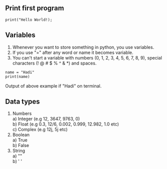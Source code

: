 ## Print first program
```
print("Hello World!);
```
## Variables
1) Whenever you want to store something in python, you use variables.
2) If you use "=" after any word or name it becomes variable.
3) You can't start a variable with numbers (0, 1, 2, 3, 4, 5, 6, 7, 8, 9), special characters (! @ # $ % ^ & *) and spaces.

```
name = "Hadi"
print(name)
```
Output of above example if "Hadi" on terminal.

## Data types
1) Numbers <br />
    a) Integer (e.g 12, 3647, 9763, 0) <br />
    b) Float (e.g 0.3, 12/6, 0.002, 0.999, 12.982, 1.0 etc) <br />
    c) Complex (e.g 12j, 5j etc) <br />
2) Boolean <br />
    a) True <br />
    b) False <br />
3) String <br />
    a) "" <br />
    b) ' ' <br />
    
